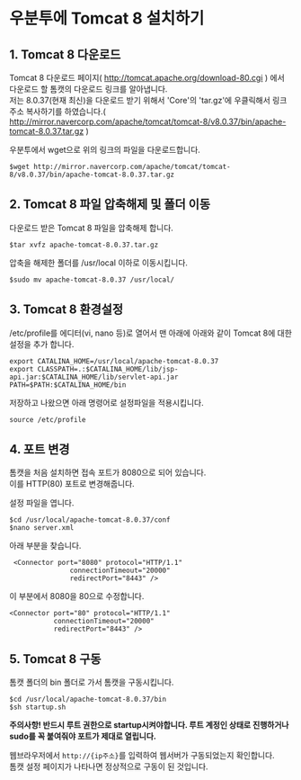 # 우분투에 Tomcat 8 설치하기

## 1. Tomcat 8 다운로드
Tomcat 8 다운로드 페이지( http://tomcat.apache.org/download-80.cgi ) 에서 다운로드 할 톰캣의 다운로드 링크를 알아냅니다.  
저는 8.0.37(현재 최신)을 다운로드 받기 위해서 'Core'의 'tar.gz'에 우클릭해서 링크 주소 복사하기를 하였습니다.( http://mirror.navercorp.com/apache/tomcat/tomcat-8/v8.0.37/bin/apache-tomcat-8.0.37.tar.gz )  

우분투에서 wget으로 위의 링크의 파일을 다운로드합니다.  
```
$wget http://mirror.navercorp.com/apache/tomcat/tomcat-8/v8.0.37/bin/apache-tomcat-8.0.37.tar.gz
```


## 2. Tomcat 8 파일 압축해제 및 폴더 이동
다운로드 받은 Tomcat 8 파일을 압축해제 합니다.  
```
$tar xvfz apache-tomcat-8.0.37.tar.gz
```

압축을 해제한 폴더를 /usr/local 이하로 이동시킵니다.  
```
$sudo mv apache-tomcat-8.0.37 /usr/local/
```


## 3. Tomcat 8 환경설정
/etc/profile를 에디터(vi, nano 등)로 열어서 맨 아래에 아래와 같이 Tomcat 8에 대한 설정을 추가 합니다.  
```
export CATALINA_HOME=/usr/local/apache-tomcat-8.0.37
export CLASSPATH=.:$CATALINA_HOME/lib/jsp-api.jar:$CATALINA_HOME/lib/servlet-api.jar
PATH=$PATH:$CATALINA_HOME/bin
```

저장하고 나왔으면 아래 명령어로 설정파일을 적용시킵니다.  
```
source /etc/profile
```


## 4. 포트 변경
톰캣을 처음 설치하면 접속 포트가 8080으로 되어 있습니다.  
이를 HTTP(80) 포트로 변경해줍니다.  

설정 파일을 엽니다.  
```
$cd /usr/local/apache-tomcat-8.0.37/conf
$nano server.xml
```

아래 부분을 찾습니다.  
```
 <Connector port="8080" protocol="HTTP/1.1"
               connectionTimeout="20000"
               redirectPort="8443" />
```

이 부분에서 8080을 80으로 수정합니다.  
```
<Connector port="80" protocol="HTTP/1.1"
           connectionTimeout="20000"
           redirectPort="8443" />
```



## 5. Tomcat 8 구동
톰캣 폴더의 bin 폴더로 가서 톰캣을 구동시킵니다.  
```
$cd /usr/local/apache-tomcat-8.0.37/bin
$sh startup.sh
```

**주의사항! 반드시 루트 권한으로 startup시켜야합니다. 루트 계정인 상태로 진행하거나 sudo를 꼭 붙여줘야 포트가 제대로 열립니다.**  

웹브라우저에서 ```http://{ip주소}```를 입력하여 웹서버가 구동되었는지 확인합니다.  
톰캣 설정 페이지가 나타나면 정상적으로 구동이 된 것입니다.
